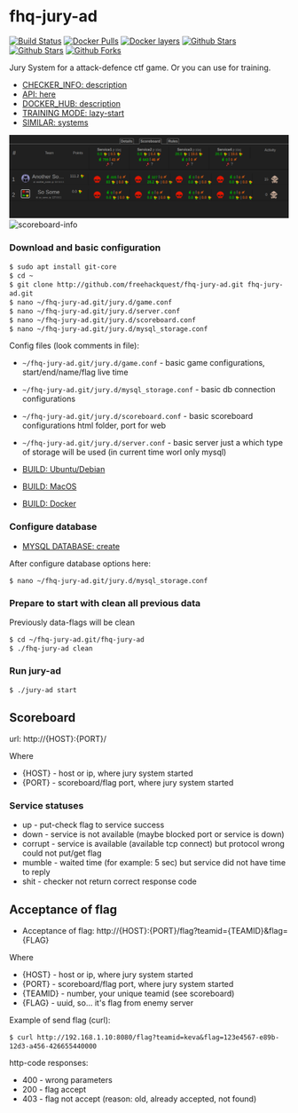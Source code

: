 # fhq-jury-ad

[![Build Status](https://travis-ci.org/freehackquest/fhq-jury-ad.svg?branch=master)](https://travis-ci.org/freehackquest/fhq-jury-ad) [![Docker Pulls](https://img.shields.io/docker/pulls/freehackquest/fhq-jury-ad.svg)](https://hub.docker.com/r/freehackquest/fhq-jury-ad/) [![Docker layers](https://images.microbadger.com/badges/image/freehackquest/fhq-jury-ad.svg)](https://microbadger.com/images/freehackquest/fhq-jury-ad) [![Github Stars](https://img.shields.io/github/stars/freehackquest/fhq-jury-ad.svg?label=github%20%E2%98%85)](https://github.com/freehackquest/fhq-jury-ad/) [![Github Stars](https://img.shields.io/github/contributors/freehackquest/fhq-jury-ad.svg)](https://github.com/freehackquest/fhq-jury-ad/) [![Github Forks](https://img.shields.io/github/forks/freehackquest/fhq-jury-ad.svg?label=github%20forks)](https://github.com/freehackquest/fhq-jury-ad/)

Jury System for a attack-defence ctf game.
Or you can use for training.


* [CHECKER_INFO: description](https://github.com/freehackquest/fhq-jury-ad/blob/master/docs/CHECKER_INFO.md)
* [API: here](https://github.com/freehackquest/fhq-jury-ad/blob/master/docs/API.md)
* [DOCKER_HUB: description](https://github.com/freehackquest/fhq-jury-ad/blob/master/docs/DOCKER_HUB.md)
* [TRAINING MODE: lazy-start](https://github.com/freehackquest/fhq-jury-ad/blob/master/docs/LAZY_START.md)
* [SIMILAR: systems](https://github.com/freehackquest/fhq-jury-ad/blob/master/docs/SIMILAR.md)


![scoreboard](https://raw.githubusercontent.com/freehackquest/fhq-jury-ad/master/misc/screens/screen1.png)
![scoreboard-info](https://raw.githubusercontent.com/freehackquest/fhq-jury-ad/master/misc/screens/screen2.png)

### Download and basic configuration

```
$ sudo apt install git-core
$ cd ~
$ git clone http://github.com/freehackquest/fhq-jury-ad.git fhq-jury-ad.git
$ nano ~/fhq-jury-ad.git/jury.d/game.conf
$ nano ~/fhq-jury-ad.git/jury.d/server.conf
$ nano ~/fhq-jury-ad.git/jury.d/scoreboard.conf
$ nano ~/fhq-jury-ad.git/jury.d/mysql_storage.conf
```
Config files (look comments in file):
* `~/fhq-jury-ad.git/jury.d/game.conf` - basic game configurations, start/end/name/flag live time
* `~/fhq-jury-ad.git/jury.d/mysql_storage.conf` - basic db connection configurations
* `~/fhq-jury-ad.git/jury.d/scoreboard.conf` - basic scoreboard configurations html folder, port for web
* `~/fhq-jury-ad.git/jury.d/server.conf` - basic server just a which type of storage will be used (in current time worl only mysql)

* [BUILD: Ubuntu/Debian](https://github.com/freehackquest/fhq-jury-ad/blob/master/docs/BUILD_UBUNTU.md)
* [BUILD: MacOS](https://github.com/freehackquest/fhq-jury-ad/blob/master/docs/BUILD_MACOS.md)
* [BUILD: Docker](https://github.com/freehackquest/fhq-jury-ad/blob/master/docs/BUILD_DOCKER.md)

### Configure database

* [MYSQL DATABASE: create](https://github.com/freehackquest/fhq-jury-ad/blob/master/docs/STORAGE_MYSQL.md)

After configure database options here:

```
$ nano ~/fhq-jury-ad.git/jury.d/mysql_storage.conf
```

### Prepare to start with clean all previous data

Previously data-flags will be clean

```
$ cd ~/fhq-jury-ad.git/fhq-jury-ad
$ ./fhq-jury-ad clean
```

### Run jury-ad

```
$ ./jury-ad start
```

## Scoreboard

url: http://{HOST}:{PORT}/

Where

* {HOST} - host or ip, where jury system started
* {PORT} - scoreboard/flag port, where jury system started


### Service statuses

* up - put-check flag to service success
* down - service is not available (maybe blocked port or service is down)
* corrupt - service is available (available tcp connect) but protocol wrong could not put/get flag
* mumble - waited time (for example: 5 sec) but service did not have time to reply
* shit - checker not return correct response code

## Acceptance of flag

* Acceptance of flag: http://{HOST}:{PORT}/flag?teamid={TEAMID}&flag={FLAG}

Where

* {HOST} - host or ip, where jury system started
* {PORT} - scoreboard/flag port, where jury system started
* {TEAMID} - number, your unique teamid (see scoreboard)
* {FLAG} - uuid, so... it's flag from enemy server

Example of send flag (curl):

```
$ curl http://192.168.1.10:8080/flag?teamid=keva&flag=123e4567-e89b-12d3-a456-426655440000
```

http-code responses:

 * 400 - wrong parameters
 * 200 - flag accept
 * 403 - flag not accept (reason: old, already accepted, not found)

